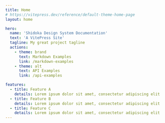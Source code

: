 ```yaml
---
title: Home
# https://vitepress.dev/reference/default-theme-home-page
layout: home

hero:
  name: 'Shidoka Design System Documentation'
  text: 'A VitePress Site'
  tagline: My great project tagline
  actions:
    - theme: brand
      text: Markdown Examples
      link: /markdown-examples
    - theme: alt
      text: API Examples
      link: /api-examples

features:
  - title: Feature A
    details: Lorem ipsum dolor sit amet, consectetur adipiscing elit
  - title: Feature B
    details: Lorem ipsum dolor sit amet, consectetur adipiscing elit
  - title: Feature C
    details: Lorem ipsum dolor sit amet, consectetur adipiscing elit
---
```

